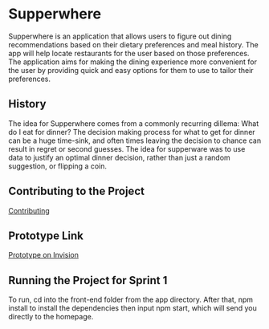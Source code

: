 # Supperwhere

Supperwhere is an application that allows users to figure out dining recommendations based on their dietary preferences and meal history. The app will help locate restaurants for the user based on those preferences. The application aims for making the dining experience more convenient for the user by providing quick and easy options for them to use to tailor their preferences. 

## History

The idea for Supperwhere comes from a commonly recurring dillema: What do I eat for dinner? The decision making process for what to get for dinner can be a huge time-sink, and often times leaving the decision to chance can result in regret or second guesses. The idea for supperware was to use data to justify an optimal dinner decision, rather than just a random suggestion, or flipping a coin.

## Contributing to the Project

[Contributing](https://github.com/nyu-software-engineering/spring-2020-crystal-balboa/blob/master/CONTRIBUTING.md)

## Prototype Link

[Prototype on Invision](https://projects.invisionapp.com/share/MGW6PTTJ4HP#/screens/407491823_Login_Page)

## Running the Project for Sprint 1

To run, cd into the front-end folder from the app directory. After that, npm install to install the dependencies then input npm start, which will send you directly to the homepage.